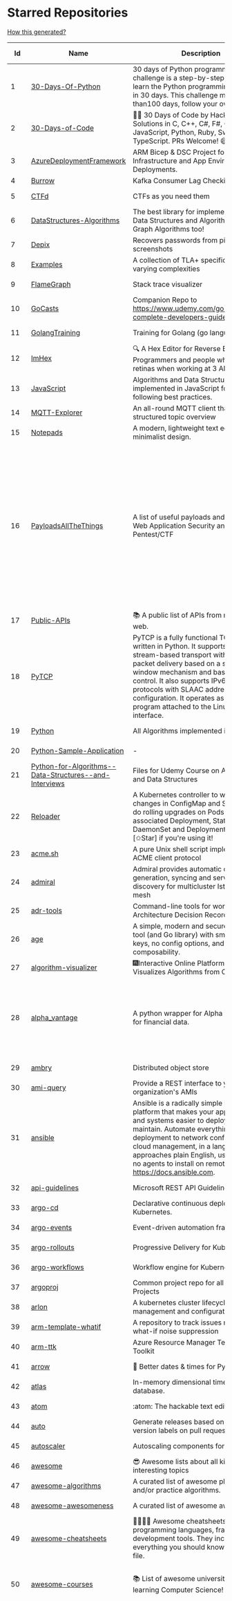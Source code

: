 # Starred Repositories  
[How this generated?](../master/USAGE.md)  
  
| Id 			| Name			| Description | Star Counts | Topics/Tags   | Last Updated 	|  
| ----------- | ----------- 	| ----------- | ----------- | ----------- 	| -----------   |  
|1|[30-Days-Of-Python](https://github.com/Asabeneh/30-Days-Of-Python.git)|30 days of Python programming challenge is a step-by-step guide to learn the Python programming language in 30 days. This challenge may take more than100 days, follow your own pace. |17109||11-12-2022|  
|2|[30-Days-of-Code](https://github.com/xeoneux/30-Days-of-Code.git)|👨‍💻 30 Days of Code by HackerRank Solutions in C, C++, C#, F#, Go, Java, JavaScript, Python, Ruby, Swift & TypeScript. PRs Welcome! 😄|794||17-8-2022|  
|3|[AzureDeploymentFramework](https://github.com/brwilkinson/AzureDeploymentFramework.git)|ARM Bicep & DSC Project for Azure Infrastructure and App Environment Deployments.|82||12-9-2022|  
|4|[Burrow](https://github.com/linkedin/Burrow.git)|Kafka Consumer Lag Checking|3379|||  
|5|[CTFd](https://github.com/CTFd/CTFd.git)|CTFs as you need them|4368||7-12-2022|  
|6|[DataStructures-Algorithms](https://github.com/rachitiitr/DataStructures-Algorithms.git)|The best library for implementation of all Data Structures and Algorithms - Trees + Graph Algorithms too!|2413||13-6-2021|  
|7|[Depix](https://github.com/beurtschipper/Depix.git)|Recovers passwords from pixelized screenshots|23010||16-6-2022|  
|8|[Examples](https://github.com/tlaplus/Examples.git)|A collection of TLA+ specifications of varying complexities|1000||8-12-2022|  
|9|[FlameGraph](https://github.com/brendangregg/FlameGraph.git)|Stack trace visualizer|13990||18-9-2022|  
|10|[GoCasts](https://github.com/StephenGrider/GoCasts.git)|Companion Repo to https://www.udemy.com/go-the-complete-developers-guide/|1841||25-8-2017|  
|11|[GolangTraining](https://github.com/GoesToEleven/GolangTraining.git)|Training for Golang (go language)|8643||4-12-2018|  
|12|[ImHex](https://github.com/WerWolv/ImHex.git)|🔍 A Hex Editor for Reverse Engineers, Programmers and people who value their retinas when working at 3 AM.|22801||5-12-2022|  
|13|[JavaScript](https://github.com/TheAlgorithms/JavaScript.git)|Algorithms and Data Structures implemented in JavaScript for beginners, following best practices.|23968||8-12-2022|  
|14|[MQTT-Explorer](https://github.com/thomasnordquist/MQTT-Explorer.git)|An all-round MQTT client that provides a structured topic overview|2073||27-2-2022|  
|15|[Notepads](https://github.com/0x7c13/Notepads.git)|A modern, lightweight text editor with a minimalist design.|6983||7-6-2022|  
|16|[PayloadsAllTheThings](https://github.com/swisskyrepo/PayloadsAllTheThings.git)|A list of useful payloads and bypass for Web Application Security and Pentest/CTF|43681|pentest, payload, bypass, web-application, hacking, vulnerability, bounty, methodology, privilege-escalation, penetration-testing, cheatsheet, security, enumeration, bugbounty, redteam, payloads, hacktoberfest|8-12-2022|  
|17|[Public-APIs](https://github.com/n0shake/Public-APIs.git)|📚 A public list of APIs from round the web.|19225|||  
|18|[PyTCP](https://github.com/ccie18643/PyTCP.git)|PyTCP is a fully functional TCP/IP stack written in Python. It supports TCP stream-based transport with reliable packet delivery based on a sliding window mechanism and basic congestion control. It also supports IPv6/ICMPv6 protocols with SLAAC address configuration. It operates as a user space program attached to the Linux TAP interface.|269||27-11-2022|  
|19|[Python](https://github.com/TheAlgorithms/Python.git)|All Algorithms implemented in Python|149843||12-12-2022|  
|20|[Python-Sample-Application](https://github.com/uber/Python-Sample-Application.git)|-|363||9-3-2015|  
|21|[Python-for-Algorithms--Data-Structures--and-Interviews](https://github.com/jmportilla/Python-for-Algorithms--Data-Structures--and-Interviews.git)|Files for Udemy Course on Algorithms and Data Structures|2214||1-7-2022|  
|22|[Reloader](https://github.com/stakater/Reloader.git)|A Kubernetes controller to watch changes in ConfigMap and Secrets and do rolling upgrades on Pods with their associated Deployment, StatefulSet, DaemonSet and DeploymentConfig – [✩Star] if you're using it!|4485||7-12-2022|  
|23|[acme.sh](https://github.com/acmesh-official/acme.sh.git)|A pure Unix shell script implementing ACME client protocol|29606||23-11-2022|  
|24|[admiral](https://github.com/istio-ecosystem/admiral.git)|Admiral provides automatic configuration generation, syncing and service discovery for multicluster Istio service mesh|494||12-12-2022|  
|25|[adr-tools](https://github.com/npryce/adr-tools.git)|Command-line tools for working with Architecture Decision Records|3656||30-3-2020|  
|26|[age](https://github.com/FiloSottile/age.git)|A simple, modern and secure encryption tool (and Go library) with small explicit keys, no config options, and UNIX-style composability.|12211||28-10-2022|  
|27|[algorithm-visualizer](https://github.com/algorithm-visualizer/algorithm-visualizer.git)|:fireworks:Interactive Online Platform that Visualizes Algorithms from Code|41783||13-4-2022|  
|28|[alpha_vantage](https://github.com/RomelTorres/alpha_vantage.git)|A python wrapper for Alpha Vantage API for financial data.|3788|alpha-vantage, pandas, financial-data, python, stock, alphavantage, json, finance, api-wrapper, cryptocurrency, bitcoin|14-6-2021|  
|29|[ambry](https://github.com/linkedin/ambry.git)|Distributed object store|1572||12-12-2022|  
|30|[ami-query](https://github.com/intuit/ami-query.git)|Provide a REST interface to your organization's AMIs|39||31-8-2020|  
|31|[ansible](https://github.com/ansible/ansible.git)|Ansible is a radically simple IT automation platform that makes your applications and systems easier to deploy and maintain. Automate everything from code deployment to network configuration to cloud management, in a language that approaches plain English, using SSH, with no agents to install on remote systems. https://docs.ansible.com.|55713||12-12-2022|  
|32|[api-guidelines](https://github.com/microsoft/api-guidelines.git)|Microsoft REST API Guidelines|20397||7-12-2022|  
|33|[argo-cd](https://github.com/argoproj/argo-cd.git)|Declarative continuous deployment for Kubernetes.|11501||13-12-2022|  
|34|[argo-events](https://github.com/argoproj/argo-events.git)|Event-driven automation framework|1768||12-12-2022|  
|35|[argo-rollouts](https://github.com/argoproj/argo-rollouts.git)|Progressive Delivery for Kubernetes|1836||12-12-2022|  
|36|[argo-workflows](https://github.com/argoproj/argo-workflows.git)|Workflow engine for Kubernetes|12211||12-12-2022|  
|37|[argoproj](https://github.com/argoproj/argoproj.git)|Common project repo for all Argo Projects|374||6-12-2022|  
|38|[arlon](https://github.com/arlonproj/arlon.git)|A kubernetes cluster lifecycle management and configuration tool|110||12-12-2022|  
|39|[arm-template-whatif](https://github.com/Azure/arm-template-whatif.git)|A repository to track issues related to what-if noise suppression|65||2-8-2022|  
|40|[arm-ttk](https://github.com/Azure/arm-ttk.git)|Azure Resource Manager Template Toolkit|355||5-12-2022|  
|41|[arrow](https://github.com/arrow-py/arrow.git)|🏹 Better dates & times for Python|8154||15-11-2022|  
|42|[atlas](https://github.com/Netflix/atlas.git)|In-memory dimensional time series database.|3173||9-12-2022|  
|43|[atom](https://github.com/atom/atom.git)|:atom: The hackable text editor|58787||22-11-2022|  
|44|[auto](https://github.com/intuit/auto.git)|Generate releases based on semantic version labels on pull requests.|1877|||  
|45|[autoscaler](https://github.com/kubernetes/autoscaler.git)|Autoscaling components for Kubernetes|6338||12-12-2022|  
|46|[awesome](https://github.com/sindresorhus/awesome.git)|😎 Awesome lists about all kinds of interesting topics|229658||7-12-2022|  
|47|[awesome-algorithms](https://github.com/tayllan/awesome-algorithms.git)|A curated list of awesome places to learn and/or practice algorithms.|12814||9-5-2022|  
|48|[awesome-awesomeness](https://github.com/bayandin/awesome-awesomeness.git)|A curated list of awesome awesomeness|29613||24-3-2022|  
|49|[awesome-cheatsheets](https://github.com/LeCoupa/awesome-cheatsheets.git)|👩‍💻👨‍💻 Awesome cheatsheets for popular programming languages, frameworks and development tools. They include everything you should know in one single file.|31618||28-8-2022|  
|50|[awesome-courses](https://github.com/prakhar1989/awesome-courses.git)|:books: List of awesome university courses for learning Computer Science!|44398|computer-science, courses, awesome-list, awesome|12-11-2022|  
|51|[awesome-docker](https://github.com/veggiemonk/awesome-docker.git)|:whale: A curated list of Docker resources and projects|23625|docker, awesome, awesome-list, container, tools, dockerfile, list, moby, docker-container, docker-image, docker-environment, docker-deployment, docker-swarm, docker-api, docker-monitoring, docker-machine, docker-security, docker-registry|10-12-2022|  
|52|[awesome-flask](https://github.com/humiaozuzu/awesome-flask.git)|A curated list of awesome Flask resources and plugins|11022||17-9-2019|  
|53|[awesome-gcp-certifications](https://github.com/sathishvj/awesome-gcp-certifications.git)|Google Cloud Platform Certification resources.|2997||3-12-2022|  
|54|[awesome-go](https://github.com/avelino/awesome-go.git)|A curated list of awesome Go frameworks, libraries and software|92728|golang, golang-library, go, awesome, awesome-list, hacktoberfest|3-12-2022|  
|55|[awesome-hyper](https://github.com/bnb/awesome-hyper.git)|🖥 Delightful Hyper plugins, themes, and resources|10135||13-7-2021|  
|56|[awesome-interview-questions](https://github.com/DopplerHQ/awesome-interview-questions.git)|:octocat: A curated awesome list of lists of interview questions. Feel free to contribute! :mortar_board: |51946|awesome-list, awesomeness, interview-questions, interviewing, interview-practice, ruby, javascript, awesome, list, python-interview-questions, rails-interview, javascript-interview-questions, angularjs-interview-questions, android-interview-questions|16-11-2021|  
|57|[awesome-kubernetes](https://github.com/ramitsurana/awesome-kubernetes.git)|A curated list for awesome kubernetes sources :ship::tada:|13298|kubernetes, minikube, meetup, resource, kubernetes-sources, google-cloud, kubernetes-cluster, deploy-kubernetes, aws, enterprise-kubernetes-products, monitoring-kubernetes, azure, schedule, google-kubernetes, docker, cloud-providers, books, machine-learning|27-11-2022|  
|58|[awesome-kubernetes](https://github.com/nubenetes/awesome-kubernetes.git)|A curated list of awesome references collected since 2018.|372||6-11-2022|  
|59|[awesome-macOS](https://github.com/iCHAIT/awesome-macOS.git)|  A curated list of awesome applications, softwares, tools and shiny things for macOS.|13689||12-12-2022|  
|60|[awesome-machine-learning](https://github.com/josephmisiti/awesome-machine-learning.git)|A curated list of awesome Machine Learning frameworks, libraries and software.|56960||6-12-2022|  
|61|[awesome-macos-command-line](https://github.com/herrbischoff/awesome-macos-command-line.git)|Use your macOS terminal shell to do awesome things.|26758||2-9-2021|  
|62|[awesome-microservices](https://github.com/mfornos/awesome-microservices.git)|A curated list of Microservice Architecture related principles and technologies.|11647||1-9-2022|  
|63|[awesome-pentest](https://github.com/enaqx/awesome-pentest.git)|A collection of awesome penetration testing resources, tools and other shiny things|17399||25-8-2022|  
|64|[awesome-python](https://github.com/vinta/awesome-python.git)|A curated list of awesome Python frameworks, libraries, software and resources|149570||4-12-2022|  
|65|[awesome-python-applications](https://github.com/mahmoud/awesome-python-applications.git)|💿 Free software that works great, and also happens to be open-source Python. |14118|||  
|66|[awesome-readme](https://github.com/matiassingers/awesome-readme.git)|A curated list of awesome READMEs|13459||26-10-2022|  
|67|[awesome-sanic](https://github.com/mekicha/awesome-sanic.git)|A curated list of awesome Sanic resources and extensions|616|||  
|68|[awesome-scalability](https://github.com/binhnguyennus/awesome-scalability.git)|The Patterns of Scalable, Reliable, and Performant Large-Scale Systems|42338|system-design, backend, scalability, interview, architecture, devops, design-patterns, interview-questions, awesome-list, big-data, awesome, resources, lists, web-development, programming, system, interview-practice, computer-science, distributed-systems, machine-learning|4-12-2022|  
|69|[awesome-selfhosted](https://github.com/awesome-selfhosted/awesome-selfhosted.git)|A list of Free Software network services and web applications which can be hosted on your own servers|111510||13-12-2022|  
|70|[awesome-shell](https://github.com/alebcay/awesome-shell.git)|A curated list of awesome command-line frameworks, toolkits, guides and gizmos. Inspired by awesome-php.|25778||27-4-2022|  
|71|[awesome-vscode](https://github.com/viatsko/awesome-vscode.git)|🎨 A curated list of delightful VS Code packages and resources.|21559||15-11-2022|  
|72|[awless](https://github.com/wallix/awless.git)|A Mighty CLI for AWS|4886||10-12-2018|  
|73|[aws-cdk](https://github.com/aws/aws-cdk.git)|The AWS Cloud Development Kit is a framework for defining cloud infrastructure in code|9606||12-12-2022|  
|74|[aws-cli](https://github.com/aws/aws-cli.git)|Universal Command Line Interface for Amazon Web Services|13216||12-12-2022|  
|75|[aws-cloudformation-user-guide](https://github.com/awsdocs/aws-cloudformation-user-guide.git)|The open source version of the AWS CloudFormation User Guide|686||12-9-2022|  
|76|[aws-eks-best-practices](https://github.com/aws/aws-eks-best-practices.git)|A best practices guide for day 2 operations, including operational excellence, security, reliability, performance efficiency, and cost optimization.|1209||9-12-2022|  
|77|[aws-eks-kubernetes-masterclass](https://github.com/stacksimplify/aws-eks-kubernetes-masterclass.git)|AWS EKS Kubernetes - Masterclass   DevOps, Microservices|672||3-3-2022|  
|78|[azure-cli](https://github.com/Azure/azure-cli.git)|Azure Command-Line Interface|3341|||  
|79|[azure-docs-bicep-samples](https://github.com/Azure/azure-docs-bicep-samples.git)|-|39||1-11-2022|  
|80|[azure-functions-host](https://github.com/Azure/azure-functions-host.git)|The host/runtime that powers Azure Functions|1781||12-12-2022|  
|81|[azure-powershell](https://github.com/Azure/azure-powershell.git)|Microsoft Azure PowerShell|3391||13-12-2022|  
|82|[azure-sdk-for-python](https://github.com/Azure/azure-sdk-for-python.git)|This repository is for active development of the Azure SDK for Python. For consumers of the SDK we recommend visiting our public developer docs at https://docs.microsoft.com/python/azure/ or our versioned developer docs at https://azure.github.io/azure-sdk-for-python. |3345||13-12-2022|  
|83|[azure4everyone-samples](https://github.com/MarczakIO/azure4everyone-samples.git)|-|202||12-2-2022|  
|84|[backstage](https://github.com/backstage/backstage.git)|Backstage is an open platform for building developer portals|19630||12-12-2022|  
|85|[badges](https://github.com/Naereen/badges.git)|:pencil: Markdown code for lots of small badges :ribbon: :pushpin: (shields.io, forthebadge.com etc) :sunglasses:. Contributions are welcome! Please add yours!|3661||29-10-2022|  
|86|[behave](https://github.com/behave/behave.git)|BDD, Python style.|2735||10-12-2022|  
|87|[benten](https://github.com/intuit/benten.git)|Chatbot Development Framework (with Slack integration for Jira and Jenkins)|131||31-3-2021|  
|88|[bhai-lang](https://github.com/DulLabs/bhai-lang.git)|A toy programming language written in Typescript|3571|||  
|89|[bicep](https://github.com/Azure/bicep.git)|Bicep is a declarative language for describing and deploying Azure resources|2631||12-12-2022|  
|90|[bitcoin](https://github.com/bitcoin/bitcoin.git)|Bitcoin Core integration/staging tree|67364||12-12-2022|  
|91|[black](https://github.com/psf/black.git)|The uncompromising Python code formatter|30427||13-12-2022|  
|92|[blackfriday](https://github.com/russross/blackfriday.git)|Blackfriday: a markdown processor for Go|5057||27-10-2020|  
|93|[blockly](https://github.com/google/blockly.git)|The web-based visual programming editor.|10839||12-12-2022|  
|94|[boulder](https://github.com/letsencrypt/boulder.git)|An ACME-based certificate authority, written in Go. |4496|boulder, go, acme, certificate-authority, tls, lets-encrypt, ca, pki, rfc8555|12-12-2022|  
|95|[boundary](https://github.com/hashicorp/boundary.git)|Boundary enables identity-based access management for dynamic infrastructure. |3484||12-12-2022|  
|96|[brackets](https://github.com/adobe/brackets.git)|An open source code editor for the web, written in JavaScript, HTML and CSS.|33506||18-3-2021|  
|97|[brooklin](https://github.com/linkedin/brooklin.git)|An extensible distributed system for reliable nearline data streaming at scale|804||8-12-2022|  
|98|[build-your-own-x](https://github.com/codecrafters-io/build-your-own-x.git)|Master programming by recreating your favorite technologies from scratch.|178355||8-12-2022|  
|99|[caddy](https://github.com/caddyserver/caddy.git)|Fast and extensible multi-platform HTTP/1-2-3 web server with automatic HTTPS|44803|go, web-server, caddyfile, http, http-server, reverse-proxy, https, tls, automatic-https, privacy, security, acme, caddy, golang, http3, hacktoberfest|12-12-2022|  
|100|[cdk8s](https://github.com/cdk8s-team/cdk8s.git)|Define Kubernetes native apps and abstractions using object-oriented programming|3348||13-12-2022|  
|101|[cdnjs](https://github.com/cdnjs/cdnjs.git)|🤖 CDN assets - The #1 free and open source CDN built to make life easier for developers.|9720||13-12-2022|  
|102|[cello](https://github.com/cello-proj/cello.git)|Run infrastructure as code (IaC) software tools including CDK, Terraform and Cloud Formation via GitOps.|250||21-11-2022|  
|103|[cert-manager](https://github.com/cert-manager/cert-manager.git)|Automatically provision and manage TLS certificates in Kubernetes|9722|kubernetes, letsencrypt, tls, certificate, crd, hacktoberfest|12-12-2022|  
|104|[cfssl](https://github.com/cloudflare/cfssl.git)|CFSSL: Cloudflare's PKI and TLS toolkit|7460||8-12-2022|  
|105|[chalice](https://github.com/aws/chalice.git)|Python Serverless Microframework for AWS|9344||1-9-2022|  
|106|[chaos-mesh](https://github.com/chaos-mesh/chaos-mesh.git)|A Chaos Engineering Platform for Kubernetes.|5383|||  
|107|[chaosmonkey](https://github.com/Netflix/chaosmonkey.git)|Chaos Monkey is a resiliency tool that helps applications tolerate random instance failures.|13007||30-10-2020|  
|108|[chartmuseum](https://github.com/helm/chartmuseum.git)|Host your own Helm Chart Repository|3046||12-12-2022|  
|109|[charts](https://github.com/helm/charts.git)|⚠️(OBSOLETE) Curated applications for Kubernetes|15465|||  
|110|[cheat.sh](https://github.com/chubin/cheat.sh.git)|the only cheat sheet you need|33976||18-4-2022|  
|111|[checkov](https://github.com/bridgecrewio/checkov.git)|Prevent cloud misconfigurations and find vulnerabilities during build-time in infrastructure as code, container images and open source packages with Checkov by Bridgecrew.|4993||12-12-2022|  
|112|[cilium](https://github.com/cilium/cilium.git)|eBPF-based Networking, Security, and Observability|13744||13-12-2022|  
|113|[clair](https://github.com/quay/clair.git)|Vulnerability Static Analysis for Containers|9212|containers, static-analysis, go, kubernetes, docker, oci, oci-image, vulnerabilities, clair|9-12-2022|  
|114|[cli](https://github.com/cli/cli.git)|GitHub’s official command line tool|30682||12-12-2022|  
|115|[cli](https://github.com/snyk/cli.git)|Snyk CLI scans and monitors your projects for security vulnerabilities.|4244||8-12-2022|  
|116|[cli-spinners](https://github.com/sindresorhus/cli-spinners.git)|Spinners for use in the terminal|2078||24-7-2022|  
|117|[click](https://github.com/pallets/click.git)|Python composable command line interface toolkit|13265||1-11-2022|  
|118|[cloud-custodian](https://github.com/cloud-custodian/cloud-custodian.git)|Rules engine for cloud security, cost optimization, and governance, DSL in yaml for policies to query, filter, and take actions on resources|4564||10-12-2022|  
|119|[cobra](https://github.com/spf13/cobra.git)|A Commander for modern Go CLI interactions|29913||9-12-2022|  
|120|[codebytere.github.io](https://github.com/codebytere/codebytere.github.io.git)|personal website|467||15-9-2022|  
|121|[coding-interview-university](https://github.com/jwasham/coding-interview-university.git)|A complete computer science study plan to become a software engineer.|240841||2-12-2022|  
|122|[compose](https://github.com/docker/compose.git)|Define and run multi-container applications with Docker|27998||12-12-2022|  
|123|[computer-science](https://github.com/ossu/computer-science.git)|:mortar_board: Path to a free self-taught education in Computer Science!|129249||13-12-2022|  
|124|[consul](https://github.com/hashicorp/consul.git)|Consul is a distributed, highly available, and data center aware solution to connect and configure applications across dynamic, distributed infrastructure.|25769||12-12-2022|  
|125|[core](https://github.com/home-assistant/core.git)|:house_with_garden: Open source home automation that puts local control and privacy first.|56620|python, home-automation, iot, internet-of-things, mqtt, raspberry-pi, asyncio, hacktoberfest|13-12-2022|  
|126|[coredns](https://github.com/coredns/coredns.git)|CoreDNS is a DNS server that chains plugins|10052||7-12-2022|  
|127|[coreutils](https://github.com/uutils/coreutils.git)|Cross-platform Rust rewrite of the GNU coreutils|12892||12-12-2022|  
|128|[crouton](https://github.com/dnschneid/crouton.git)|Chromium OS Universal Chroot Environment|8238||27-11-2022|  
|129|[cruise-control](https://github.com/linkedin/cruise-control.git)|Cruise-control is the first of its kind to fully automate the dynamic workload rebalance and self-healing of a Kafka cluster. It provides great value to Kafka users by simplifying the operation of Kafka clusters.|2325||7-12-2022|  
|130|[curl](https://github.com/curl/curl.git)|A command line tool and library for transferring data with URL syntax, supporting DICT, FILE, FTP, FTPS, GOPHER, GOPHERS, HTTP, HTTPS, IMAP, IMAPS, LDAP, LDAPS, MQTT, POP3, POP3S, RTMP, RTMPS, RTSP, SCP, SFTP, SMB, SMBS, SMTP, SMTPS, TELNET and TFTP. libcurl offers a myriad of powerful features|27716||12-12-2022|  
|131|[dailybot](https://github.com/sapumar/dailybot.git)|Simple telegram bot to remind about the daily stand up|8|||  
|132|[dapr](https://github.com/dapr/dapr.git)|Dapr is a portable, event-driven, runtime for building distributed applications across cloud and edge.|20016||12-12-2022|  
|133|[datamodel-code-generator](https://github.com/koxudaxi/datamodel-code-generator.git)|Pydantic model generator for easy conversion of JSON, OpenAPI, JSON Schema, and YAML data sources.|1303||23-11-2022|  
|134|[deepdiff](https://github.com/seperman/deepdiff.git)|DeepDiff: Deep Difference and search of any Python object/data. DeepHash: Hash of any object based on its contents. Delta: Use deltas to reconstruct objects by adding deltas together.|1535||11-12-2022|  
|135|[design-patterns-for-humans](https://github.com/kamranahmedse/design-patterns-for-humans.git)|An ultra-simplified explanation to design patterns|35580|design-patterns, architecture, software-engineering, engineering, principles, computer-science|27-8-2022|  
|136|[developer-roadmap](https://github.com/kamranahmedse/developer-roadmap.git)|Interactive roadmaps, guides and other educational content to help developers grow in their careers.|221061||12-12-2022|  
|137|[devops-exercises](https://github.com/bregman-arie/devops-exercises.git)|Linux, Jenkins, AWS, SRE, Prometheus, Docker, Python, Ansible, Git, Kubernetes, Terraform, OpenStack, SQL, NoSQL, Azure, GCP, DNS, Elastic, Network, Virtualization. DevOps Interview Questions|34326|||  
|138|[diagrams](https://github.com/mingrammer/diagrams.git)|:art: Diagram as Code for prototyping cloud system architectures|27414||27-11-2022|  
|139|[discourse](https://github.com/discourse/discourse.git)|A platform for community discussion. Free, open, simple.|36979|discourse, javascript, rails, ruby, ember, forum, postgresql|13-12-2022|  
|140|[dive](https://github.com/wagoodman/dive.git)|A tool for exploring each layer in a docker image|34842|docker, docker-image, inspector, explorer, cli, tui|2-7-2021|  
|141|[django](https://github.com/django/django.git)|The Web framework for perfectionists with deadlines.|67687|||  
|142|[django-health-check](https://github.com/revsys/django-health-check.git)|a pluggable app that runs a full check on the deployment, using a number of plugins to check e.g. database, queue server, celery processes, etc.|924||8-11-2022|  
|143|[dnscontrol](https://github.com/StackExchange/dnscontrol.git)|Synchronize your DNS to multiple providers from a simple DSL|2446||12-12-2022|  
|144|[dnslib](https://github.com/paulc/dnslib.git)|A Python library to encode/decode DNS wire-format packets |236||28-10-2022|  
|145|[dnsperf](https://github.com/cobblau/dnsperf.git)|A DNS performance tool.|205||14-10-2017|  
|146|[docker-cheat-sheet](https://github.com/wsargent/docker-cheat-sheet.git)|Docker Cheat Sheet|21255|docker, cheet-sheet|23-6-2022|  
|147|[docker_practice](https://github.com/yeasy/docker_practice.git)|Learn and understand Docker&Container technologies, with real DevOps practice!|21555|docker, book, cloud-computing, container, kubernetes, swarm, mesos, spark, devops, linux||  
|148|[doitlive](https://github.com/sloria/doitlive.git)|Because sometimes you need to do it live|3220|||  
|149|[dokku](https://github.com/dokku/dokku.git)|A docker-powered PaaS that helps you build and manage the lifecycle of applications|23992||8-12-2022|  
|150|[dotfiles](https://github.com/bbkane/dotfiles.git)|Configs for apps I care about|26||10-12-2022|  
|151|[draft-classic](https://github.com/Azure/draft-classic.git)|A tool for developers to create cloud-native applications on Kubernetes.|3944||26-2-2020|  
|152|[drawio](https://github.com/jgraph/drawio.git)|draw.io is a JavaScript, client-side editor for general diagramming and whiteboarding|32381||8-12-2022|  
|153|[driftctl](https://github.com/snyk/driftctl.git)|Detect, track and alert on infrastructure drift|2049||18-11-2022|  
|154|[echarts](https://github.com/apache/echarts.git)|Apache ECharts is a powerful, interactive charting and data visualization library for browser|53627||12-12-2022|  
|155|[echo](https://github.com/labstack/echo.git)|High performance, minimalist Go web framework|24434||8-12-2022|  
|156|[ecs-refarch-service-discovery](https://github.com/awslabs/ecs-refarch-service-discovery.git)|An EC2 Container Service Reference Architecture for providing Service Discovery to containers using CloudWatch Events, Lambda and Route 53 private hosted zones. |441||25-7-2016|  
|157|[eks-node-viewer](https://github.com/awslabs/eks-node-viewer.git)|EKS Node Viewer|263||13-12-2022|  
|158|[elasticsearch](https://github.com/elastic/elasticsearch.git)|Free and Open, Distributed, RESTful Search Engine|62149||12-12-2022|  
|159|[emissary](https://github.com/emissary-ingress/emissary.git)|open source Kubernetes-native API gateway for microservices built on the Envoy Proxy|3953|||  
|160|[engineering-blogs](https://github.com/kilimchoi/engineering-blogs.git)|A curated list of engineering blogs|22516|||  
|161|[envoy](https://github.com/envoyproxy/envoy.git)|Cloud-native high-performance edge/middle/service proxy|21049||12-12-2022|  
|162|[etcd](https://github.com/etcd-io/etcd.git)|Distributed reliable key-value store for the most critical data of a distributed system|42095||13-12-2022|  
|163|[every-programmer-should-know](https://github.com/mtdvio/every-programmer-should-know.git)|A collection of (mostly) technical things every software developer should know about|65481|cc-by, computer-science, educational, novice, collection|23-11-2022|  
|164|[examples](https://github.com/kubernetes/examples.git)|Kubernetes application example tutorials|5310||21-7-2022|  
|165|[excalidraw](https://github.com/excalidraw/excalidraw.git)|Virtual whiteboard for sketching hand-drawn like diagrams|36929||11-12-2022|  
|166|[external-dns](https://github.com/kubernetes-sigs/external-dns.git)|Configure external DNS servers (AWS Route53, Google CloudDNS and others) for Kubernetes Ingresses and Services|5870|dns, kubernetes, route53, aws, clouddns, gcp, ingress, k8s-sig-network, dns-record, dns-providers, external-dns, dns-controller, dns-servers|12-12-2022|  
|167|[faas](https://github.com/openfaas/faas.git)|OpenFaaS - Serverless Functions Made Simple|22450||6-12-2022|  
|168|[face_recognition](https://github.com/ageitgey/face_recognition.git)|The world's simplest facial recognition api for Python and the command line|46744|machine-learning, face-detection, face-recognition, python|10-6-2022|  
|169|[faker](https://github.com/joke2k/faker.git)|Faker is a Python package that generates fake data for you.|15150||30-11-2022|  
|170|[falcon](https://github.com/falconry/falcon.git)|The no-magic web data plane API and microservices framework for Python developers, with a focus on reliability, correctness, and performance at scale.|8968||2-12-2022|  
|171|[fastapi](https://github.com/tiangolo/fastapi.git)|FastAPI framework, high performance, easy to learn, fast to code, ready for production|52391||3-12-2022|  
|172|[fastapi-utils](https://github.com/dmontagu/fastapi-utils.git)|Reusable utilities for FastAPI|1236||7-3-2020|  
|173|[fasthttp](https://github.com/valyala/fasthttp.git)|Fast HTTP package for Go. Tuned for high performance. Zero memory allocations in hot paths. Up to 10x faster than net/http|18811||8-12-2022|  
|174|[fd](https://github.com/sharkdp/fd.git)|A simple, fast and user-friendly alternative to 'find'|25599||9-12-2022|  
|175|[flamethrower](https://github.com/DNS-OARC/flamethrower.git)|a DNS performance and functional testing utility supporting UDP, TCP, DoT and DoH (by @ns1labs)|263||7-12-2022|  
|176|[flask](https://github.com/pallets/flask.git)|The Python micro framework for building web applications.|61304||25-11-2022|  
|177|[flask-app-on-azure-functions](https://github.com/Azure-Samples/flask-app-on-azure-functions.git)|A sample to run a Flask app on Azure Functions|8||18-2-2022|  
|178|[flask-celery-example](https://github.com/miguelgrinberg/flask-celery-example.git)|This repository contains the example code for my blog article Using Celery with Flask.|1114||12-9-2021|  
|179|[flower](https://github.com/mher/flower.git)|Real-time monitor and web admin for Celery distributed task queue|5478||14-11-2022|  
|180|[forcediphttpsadapter](https://github.com/Roadmaster/forcediphttpsadapter.git)|A requests TransportAdapter allowing to force a specific IP for HTTPS connections.|43|||  
|181|[fortio-operator](https://github.com/verfio/fortio-operator.git)|Load Testing Operator within the Kubernetes cluster and outside of it.|37||18-3-2019|  
|182|[free-for-dev](https://github.com/ripienaar/free-for-dev.git)|A list of SaaS, PaaS and IaaS offerings that have free tiers of interest to devops and infradev|63349|free-for-developers, awesome-list|11-12-2022|  
|183|[free-programming-books](https://github.com/EbookFoundation/free-programming-books.git)|:books: Freely available programming books|258277||5-12-2022|  
|184|[frp](https://github.com/fatedier/frp.git)|A fast reverse proxy to help you expose a local server behind a NAT or firewall to the internet.|62693||12-12-2022|  
|185|[game_control](https://github.com/ChoudharyChanchal/game_control.git)|-|744||19-7-2020|  
|186|[gcsfuse](https://github.com/GoogleCloudPlatform/gcsfuse.git)|A user-space file system for interacting with Google Cloud Storage|1577||12-12-2022|  
|187|[gin](https://github.com/gin-gonic/gin.git)|Gin is a HTTP web framework written in Go (Golang). It features a Martini-like API with much better performance -- up to 40 times faster. If you need smashing performance, get yourself some Gin.|65016||1-12-2022|  
|188|[git-standup](https://github.com/kamranahmedse/git-standup.git)|Recall what you did on the last working day. Psst! or be nosy and find what someone else in your team did ;-)|7272||30-9-2021|  
|189|[gitbook](https://github.com/GitbookIO/gitbook.git)|📝 Modern documentation format and toolchain using Git and Markdown|25236||27-12-2018|  
|190|[github-cheat-sheet](https://github.com/tiimgreen/github-cheat-sheet.git)|A list of cool features of Git and GitHub.|38493|awesome, awesome-list, list, github, git|28-5-2022|  
|191|[github-readme-stats](https://github.com/anuraghazra/github-readme-stats.git)|:zap: Dynamically generated stats for your github readmes|48818||22-11-2022|  
|192|[github1s](https://github.com/conwnet/github1s.git)|One second to read GitHub code with VS Code.|21485||7-12-2022|  
|193|[gitignore](https://github.com/github/gitignore.git)|A collection of useful .gitignore templates|141712||10-5-2022|  
|194|[gitui](https://github.com/extrawurst/gitui.git)|Blazing 💥 fast terminal-ui for git written in rust 🦀|11617||12-12-2022|  
|195|[glb-director](https://github.com/github/glb-director.git)|GitHub Load Balancer Director and supporting tooling.|2224||22-11-2022|  
|196|[gloo](https://github.com/solo-io/gloo.git)|The Feature-rich, Kubernetes-native, Next-Generation API Gateway Built on Envoy|3631||12-12-2022|  
|197|[go-fuzz](https://github.com/dvyukov/go-fuzz.git)|Randomized testing for Go|4525||26-7-2022|  
|198|[go-github](https://github.com/google/go-github.git)|Go library for accessing the GitHub v3 API|8995||9-12-2022|  
|199|[go-leetcode](https://github.com/austingebauer/go-leetcode.git)|A collection of 100+ popular LeetCode problems solved in Go.|1740||10-3-2021|  
|200|[go-restful](https://github.com/emicklei/go-restful.git)|package for building REST-style Web Services using Go|4671|rest, go, customizable, routing, openapi|19-11-2022|  
|201|[gobgp](https://github.com/osrg/gobgp.git)|BGP implemented in the Go Programming Language|3078||11-12-2022|  
|202|[gods](https://github.com/emirpasic/gods.git)|GoDS (Go Data Structures) - Sets, Lists, Stacks, Maps, Trees, Queues, and much more|12955||17-10-2022|  
|203|[goldmark](https://github.com/yuin/goldmark.git)|:trophy: A markdown parser written in Go. Easy to extend, standard(CommonMark) compliant, well structured.|2454|||  
|204|[google-api-python-client](https://github.com/googleapis/google-api-python-client.git)|🐍 The official Python client library for Google's discovery based APIs.|6147||8-12-2022|  
|205|[google-cloud-python](https://github.com/googleapis/google-cloud-python.git)|Google Cloud Client Library for Python|4054|||  
|206|[google-maps-services-python](https://github.com/googlemaps/google-maps-services-python.git)|Python client library for Google Maps API Web Services|3754||22-11-2022|  
|207|[goreleaser](https://github.com/goreleaser/goreleaser.git)|Deliver Go binaries as fast and easily as possible|11002|homebrew, golang, travis, release-automation, docker, snapcraft, package, deb, rpm, go, apk, hacktoberfest, github-actions|12-12-2022|  
|208|[gotty](https://github.com/yudai/gotty.git)|Share your terminal as a web application|17340||13-12-2017|  
|209|[gotty](https://github.com/sorenisanerd/gotty.git)|Share your terminal as a web application|1667||28-11-2022|  
|210|[gping](https://github.com/orf/gping.git)|Ping, but with a graph|6947||11-12-2022|  
|211|[grafana](https://github.com/grafana/grafana.git)|The open and composable observability and data visualization platform. Visualize metrics, logs, and traces from multiple sources like Prometheus, Loki, Elasticsearch, InfluxDB, Postgres and many more. |52999||12-12-2022|  
|212|[graphene-django](https://github.com/graphql-python/graphene-django.git)|Integrate GraphQL into your Django project.|3980||22-11-2022|  
|213|[grequests](https://github.com/spyoungtech/grequests.git)|Requests + Gevent = <3|4158||26-1-2022|  
|214|[guacamole-server](https://github.com/apache/guacamole-server.git)|Mirror of Apache Guacamole Server|2293||29-11-2022|  
|215|[halo](https://github.com/manrajgrover/halo.git)|💫 Beautiful spinners for terminal, IPython and Jupyter|2679|||  
|216|[haproxy](https://github.com/haproxy/haproxy.git)|HAProxy Load Balancer's development branch (mirror of git.haproxy.org)|3330||12-12-2022|  
|217|[helm](https://github.com/helm/helm.git)|The Kubernetes Package Manager|23302||9-12-2022|  
|218|[helmfile](https://github.com/roboll/helmfile.git)|Deploy Kubernetes Helm Charts|3950||5-6-2022|  
|219|[hey](https://github.com/rakyll/hey.git)|HTTP load generator, ApacheBench (ab) replacement|14689||23-3-2021|  
|220|[homebrew-cask](https://github.com/Homebrew/homebrew-cask.git)|🍻 A CLI workflow for the administration of macOS applications distributed as binaries|19623||13-12-2022|  
|221|[how-web-works](https://github.com/vasanthk/how-web-works.git)|What happens behind the scenes when we type www.google.com in a browser?|12046||19-7-2022|  
|222|[howdoi](https://github.com/gleitz/howdoi.git)|instant coding answers via the command line|9800||5-12-2022|  
|223|[htmlq](https://github.com/mgdm/htmlq.git)|Like jq, but for HTML.|6261|||  
|224|[htop](https://github.com/htop-dev/htop.git)|htop - an interactive process viewer|4344||6-12-2022|  
|225|[http-api-design](https://github.com/interagent/http-api-design.git)|HTTP API design guide extracted from work on the Heroku Platform API|13637||18-11-2021|  
|226|[http2smugl](https://github.com/neex/http2smugl.git)|-|467|||  
|227|[httpstat](https://github.com/davecheney/httpstat.git)|It's like curl -v, with colours. |6203||10-10-2021|  
|228|[httpstat](https://github.com/reorx/httpstat.git)|curl statistics made simple|5276|curl, cli, python, http, visualization|11-10-2022|  
|229|[hub](https://github.com/github/hub.git)|A command-line tool that makes git easier to use with GitHub.|22196||1-12-2022|  
|230|[hubot-slack](https://github.com/slackapi/hubot-slack.git)|Slack Developer Kit for Hubot|2282|||  
|231|[hugo](https://github.com/gohugoio/hugo.git)|The world’s fastest framework for building websites.|64178||11-12-2022|  
|232|[hugo-PaperMod](https://github.com/adityatelange/hugo-PaperMod.git)| A fast, clean, responsive Hugo theme.|5029||12-11-2022|  
|233|[hygieia](https://github.com/hygieia/hygieia.git)|CapitalOne  DevOps Dashboard|3731||13-10-2022|  
|234|[influxdb](https://github.com/influxdata/influxdb.git)|Scalable datastore for metrics, events, and real-time analytics|24595|||  
|235|[interactive-coding-challenges](https://github.com/donnemartin/interactive-coding-challenges.git)|120+ interactive Python coding interview challenges (algorithms and data structures).  Includes Anki flashcards.|26620||5-8-2020|  
|236|[interview](https://github.com/Olshansk/interview.git)|Everything you need to prepare for your technical interview|15920||14-9-2022|  
|237|[interview](https://github.com/mission-peace/interview.git)|Interview questions|10600||30-7-2018|  
|238|[interviews](https://github.com/kdn251/interviews.git)|Everything you need to know to get the job.|58775||6-6-2020|  
|239|[ipython](https://github.com/ipython/ipython.git)|Official repository for IPython itself. Other repos in the IPython organization contain things like the website, documentation builds, etc.|15609|ipython, jupyter, data-science, notebook, python, repl, closember, hacktoberfest|12-12-2022|  
|240|[iris](https://github.com/kataras/iris.git)|The fastest HTTP/2 Go Web Framework. New, modern, easy to learn. Fast development with Code you control. Unbeatable cost-performance ratio :leaves: :rocket:   谢谢   #golang|23319|||  
|241|[iris](https://github.com/linkedin/iris.git)|Iris is a highly configurable and flexible service for paging and messaging.|707|||  
|242|[jaeger](https://github.com/jaegertracing/jaeger.git)|CNCF Jaeger, a Distributed Tracing Platform|16829||13-12-2022|  
|243|[javascript-algorithms](https://github.com/trekhleb/javascript-algorithms.git)|📝 Algorithms and data structures implemented in JavaScript with explanations and links to further readings|156608||5-12-2022|  
|244|[jellyfin](https://github.com/jellyfin/jellyfin.git)|The Free Software Media System|18804||12-12-2022|  
|245|[jira](https://github.com/go-jira/jira.git)|simple jira command line client in Go|2574||27-10-2022|  
|246|[jq](https://github.com/stedolan/jq.git)|Command-line JSON processor|23783||26-5-2022|  
|247|[jsii](https://github.com/aws/jsii.git)|jsii allows code in any language to naturally interact with JavaScript classes. It is the technology that enables the AWS Cloud Development Kit to deliver polyglot libraries from a single codebase!|2154||7-12-2022|  
|248|[jsonnet](https://github.com/google/jsonnet.git)|Jsonnet - The data templating language|5933||28-11-2022|  
|249|[jsonschema](https://github.com/python-jsonschema/jsonschema.git)|An implementation of the JSON Schema specification for Python|3941||11-12-2022|  
|250|[k2tf](https://github.com/sl1pm4t/k2tf.git)|Kubernetes YAML to Terraform HCL converter|971||29-5-2022|  
|251|[k3s](https://github.com/k3s-io/k3s.git)|Lightweight Kubernetes|21718|||  
|252|[k6](https://github.com/grafana/k6.git)|A modern load testing tool, using Go and JavaScript - https://k6.io|18861||6-12-2022|  
|253|[kafka-monitor](https://github.com/linkedin/kafka-monitor.git)|Xinfra Monitor monitors the availability of Kafka clusters by producing synthetic workloads using end-to-end pipelines to obtain derived vital statistics - E2E latency, service produce/consume availability, offsets commit availability & latency, message loss rate and more.|1927||7-11-2022|  
|254|[kaniko](https://github.com/GoogleContainerTools/kaniko.git)|Build Container Images In Kubernetes|11484|containers, docker, developer-tools, kubernetes|10-11-2022|  
|255|[katib](https://github.com/kubeflow/katib.git)|Repository for hyperparameter tuning|1263||10-12-2022|  
|256|[katran](https://github.com/facebookincubator/katran.git)|A high performance layer 4 load balancer|3931||13-12-2022|  
|257|[kind](https://github.com/kubernetes-sigs/kind.git)|Kubernetes IN Docker - local clusters for testing Kubernetes|10872||18-11-2022|  
|258|[kong](https://github.com/Kong/kong.git)|🦍 The Cloud-Native API Gateway |33576|api-gateway, nginx, luajit, microservices, api-management, serverless, apis, iot, consul, docker, reverse-proxy, cloud-native, microservice, kong, devops, servicecontrol, kubernetes, kubernetes-ingress-controller, kubernetes-ingress|13-12-2022|  
|259|[kops](https://github.com/kubernetes/kops.git)|Kubernetes Operations (kOps) - Production Grade k8s Installation, Upgrades and Management|14558||13-12-2022|  
|260|[kraken](https://github.com/uber/kraken.git)|P2P Docker registry capable of distributing TBs of data in seconds|5255|docker, docker-registry, container, docker-image, p2p, bittorrent|29-11-2022|  
|261|[ksonnet](https://github.com/ksonnet/ksonnet.git)|A CLI-supported framework that streamlines writing and deployment of Kubernetes configurations to multiple clusters.|1158||5-2-2019|  
|262|[kube2iam](https://github.com/jtblin/kube2iam.git)|kube2iam  provides different AWS IAM roles for pods running on Kubernetes|1876||1-12-2022|  
|263|[kubectl-aliases](https://github.com/ahmetb/kubectl-aliases.git)|Programmatically generated handy kubectl aliases.|2749||5-4-2022|  
|264|[kubectx](https://github.com/ahmetb/kubectx.git)|Faster way to switch between clusters and namespaces in kubectl|14315||24-10-2022|  
|265|[kubeflow](https://github.com/kubeflow/kubeflow.git)|Machine Learning Toolkit for Kubernetes|12105||12-12-2022|  
|266|[kubernetes](https://github.com/kubernetes/kubernetes.git)|Production-Grade Container Scheduling and Management|94405||13-12-2022|  
|267|[kubernetes-external-secrets](https://github.com/external-secrets/kubernetes-external-secrets.git)|Integrate external secret management systems with Kubernetes|2586||28-5-2022|  
|268|[kubernetes-handbook](https://github.com/rootsongjc/kubernetes-handbook.git)|Kubernetes中文指南/云原生应用架构实战手册 -  https://jimmysong.io/kubernetes-handbook|10405||16-9-2022|  
|269|[kubernetes-network-policy-recipes](https://github.com/ahmetb/kubernetes-network-policy-recipes.git)|Example recipes for Kubernetes Network Policies that you can just copy paste|4522||1-12-2022|  
|270|[kubescape](https://github.com/kubescape/kubescape.git)|Kubescape is a K8s open-source tool providing a multi-cloud K8s single pane of glass, including risk analysis, security compliance, RBAC visualizer and image vulnerabilities scanning. |7391||11-12-2022|  
|271|[kubeshark](https://github.com/kubeshark/kubeshark.git)|The API traffic viewer for Kubernetes providing deep visibility into all API traffic and payloads going in, out and across containers and pods inside a Kubernetes cluster. Think TCPDump and Wireshark re-invented for Kubernetes|7032||11-12-2022|  
|272|[kubetools](https://github.com/collabnix/kubetools.git)|Kubetools - Curated List of Kubernetes Tools|724||31-10-2022|  
|273|[kubewatch](https://github.com/vmware-archive/kubewatch.git)|Watch k8s events and trigger Handlers|2418|||  
|274|[kudu](https://github.com/projectkudu/kudu.git)|Kudu is the engine behind git/hg deployments, WebJobs, and various other features in Azure Web Sites. It can also run outside of Azure.|2991||10-12-2022|  
|275|[kustomize](https://github.com/kubernetes-sigs/kustomize.git)|Customization of kubernetes YAML configurations|9100||12-12-2022|  
|276|[labs](https://github.com/docker/labs.git)|This is a collection of tutorials for learning how to use Docker with various tools. Contributions welcome.|11038|docker-tutorial, lab, swarm, docker, docker-compose, swarm-mode, orchestration, windows, dotnet, java, security, containers|18-4-2022|  
|277|[landscape](https://github.com/cncf/landscape.git)|🌄The Cloud Native Interactive Landscape filters and sorts hundreds of projects and products, and shows details including GitHub stars, funding or market cap, first and last commits, contributor counts, headquarters location, and recent tweets.|8587|cloud-native, landscape, cncf, svg, logo, serverless, crunchbase|12-12-2022|  
|278|[lazydocker](https://github.com/jesseduffield/lazydocker.git)|The lazier way to manage everything docker|25035||23-11-2022|  
|279|[learn-python](https://github.com/trekhleb/learn-python.git)|📚 Playground and cheatsheet for learning Python. Collection of Python scripts that are split by topics and contain code examples with explanations.|13694||21-10-2022|  
|280|[learn-python3](https://github.com/jerry-git/learn-python3.git)|Jupyter notebooks for teaching/learning Python 3|5375||2-8-2020|  
|281|[leetcode](https://github.com/gouthampradhan/leetcode.git)|Leetcode solutions|3107||11-11-2021|  
|282|[leveldb](https://github.com/google/leveldb.git)|LevelDB is a fast key-value storage library written at Google that provides an ordered mapping from string keys to string values.|31420||18-7-2022|  
|283|[life](https://github.com/cheeaun/life.git)|Life - a timeline of important events in my life|2688|||  
|284|[linkedin-skill-assessments-quizzes](https://github.com/Ebazhanov/linkedin-skill-assessments-quizzes.git)|Full reference of LinkedIn answers 2022 for skill assessments (aws-lambda, rest-api, javascript, react, git, html, jquery, mongodb, java, Go, python, machine-learning, power-point) linkedin excel test lösungen, linkedin machine learning test LinkedIn test questions and answers |21149||12-12-2022|  
|285|[linkerd2](https://github.com/linkerd/linkerd2.git)|Ultralight, security-first service mesh for Kubernetes. Main repo for Linkerd 2.x.|9121||12-12-2022|  
|286|[linux-insides](https://github.com/0xAX/linux-insides.git)|A little bit about a linux kernel|27580|linux-kernel, linux-insides, linux|20-11-2022|  
|287|[litestream](https://github.com/benbjohnson/litestream.git)|Streaming replication for SQLite.|7782||3-11-2022|  
|288|[litmus](https://github.com/litmuschaos/litmus.git)|Litmus helps  SREs and developers practice chaos engineering in a Cloud-native way. Chaos experiments are published at the ChaosHub  (https://hub.litmuschaos.io). Community notes is at https://hackmd.io/a4Zu_sH4TZGeih-xCimi3Q|3423||21-11-2022|  
|289|[localstack](https://github.com/localstack/localstack.git)|💻  A fully functional local AWS cloud stack. Develop and test your cloud & Serverless apps offline!|45124||12-12-2022|  
|290|[logrus](https://github.com/sirupsen/logrus.git)|Structured, pluggable logging for Go.|21796|logging, logrus, go|19-7-2022|  
|291|[loguru](https://github.com/Delgan/loguru.git)|Python logging made (stupidly) simple|13563||2-12-2022|  
|292|[machine](https://github.com/docker/machine.git)|Machine management for a container-centric world|6531||2-9-2019|  
|293|[managers-playbook](https://github.com/ksindi/managers-playbook.git)|:book: Heuristics for effective management|5045||23-4-2022|  
|294|[mangum](https://github.com/jordaneremieff/mangum.git)|AWS Lambda support for ASGI applications|1136||27-11-2022|  
|295|[marathon](https://github.com/mesosphere/marathon.git)|Deploy and manage containers (including Docker) on top of Apache Mesos at scale.|4050||27-7-2021|  
|296|[markdown-here](https://github.com/adam-p/markdown-here.git)|Google Chrome, Firefox, and Thunderbird extension that lets you write email in Markdown and render it before sending.|57499||30-9-2018|  
|297|[mattermost-server](https://github.com/mattermost/mattermost-server.git)|Mattermost is an open source platform for secure collaboration across the entire software development lifecycle.|24475||12-12-2022|  
|298|[mergestat-lite](https://github.com/mergestat/mergestat-lite.git)|Query git repositories with SQL. Generate reports, perform status checks, analyze codebases. 🔍 📊|3217||2-12-2022|  
|299|[metallb](https://github.com/metallb/metallb.git)|A network load-balancer implementation for Kubernetes using standard routing protocols|5375||8-12-2022|  
|300|[microsoft-authentication-library-for-python](https://github.com/AzureAD/microsoft-authentication-library-for-python.git)|Microsoft Authentication Library (MSAL) for Python makes it easy to authenticate to Azure Active Directory. These documented APIs are stable https://msal-python.readthedocs.io. If you have questions but do not have a github account, ask your questions on Stackoverflow with tag "msal" + "python".|502||9-12-2022|  
|301|[minikube](https://github.com/kubernetes/minikube.git)|Run Kubernetes locally|25291||12-12-2022|  
|302|[minio](https://github.com/minio/minio.git)|Multi-Cloud :cloud: Object Storage |36674|go, storage, cloud, s3, objectstorage, cloudstorage, amazon-s3, cloudnative, k8s, kubernetes, multi-cloud, multi-cloud-kubernetes|13-12-2022|  
|303|[miniserve](https://github.com/svenstaro/miniserve.git)|🌟 For when you really just want to serve some files over HTTP right now!|3897||28-11-2022|  
|304|[mkcert](https://github.com/FiloSottile/mkcert.git)|A simple zero-config tool to make locally trusted development certificates with any names you'd like.|38725|https, tls, certificates, local-development, localhost, root-ca, macos, linux, windows, ios, firefox, chrome|26-4-2022|  
|305|[moby](https://github.com/moby/moby.git)|Moby Project - a collaborative project for the container ecosystem to assemble container-based systems|64683||12-12-2022|  
|306|[monkey](https://github.com/bouk/monkey.git)|Monkey patching in Go|3090||9-12-2019|  
|307|[monorepo](https://github.com/mito-ds/monorepo.git)|The mitosheet package, trymito.io, and other public Mito code.|1359||12-12-2022|  
|308|[moto](https://github.com/spulec/moto.git)|A library that allows you to easily mock out tests based on AWS infrastructure.|6275|boto, aws, ec2, s3|11-12-2022|  
|309|[mux](https://github.com/gorilla/mux.git)|A powerful HTTP router and URL matcher for building Go web servers with 🦍|17939||9-12-2022|  
|310|[my-mac-os](https://github.com/nikitavoloboev/my-mac-os.git)|List of applications and tools that make my macOS experience even more amazing|19210||9-12-2022|  
|311|[mycli](https://github.com/dbcli/mycli.git)|A Terminal Client for MySQL with AutoCompletion and Syntax Highlighting.|10686||8-11-2022|  
|312|[nativefier](https://github.com/nativefier/nativefier.git)|Make any web page a desktop application|32355||7-11-2022|  
|313|[netdata](https://github.com/netdata/netdata.git)|Real-time performance monitoring, done right! https://www.netdata.cloud|61430||13-12-2022|  
|314|[nginx-admins-handbook](https://github.com/trimstray/nginx-admins-handbook.git)|How to improve NGINX performance, security, and other important things.|12905||20-10-2021|  
|315|[nginx-module-vts](https://github.com/vozlt/nginx-module-vts.git)|Nginx virtual host traffic status module|2793||18-10-2022|  
|316|[nicstat](https://github.com/scotte/nicstat.git)|Fork of https://sourceforge.net/projects/nicstat/ to fix bugs|58||9-5-2018|  
|317|[nocode](https://github.com/kelseyhightower/nocode.git)|The best way to write secure and reliable applications. Write nothing; deploy nowhere.|54633||21-1-2020|  
|318|[novu](https://github.com/novuhq/novu.git)|The open-source notification infrastructure for products|14295||13-12-2022|  
|319|[nprogress](https://github.com/rstacruz/nprogress.git)|For slim progress bars like on YouTube, Medium, etc|24927||19-4-2020|  
|320|[ntopng](https://github.com/ntop/ntopng.git)|Web-based Traffic and Security Network Traffic Monitoring|4957||12-12-2022|  
|321|[nuclei](https://github.com/projectdiscovery/nuclei.git)|Fast and customizable vulnerability scanner based on simple YAML based DSL.|10890||11-12-2022|  
|322|[octant](https://github.com/vmware-tanzu/octant.git)|Highly extensible platform for developers to better understand the complexity of Kubernetes clusters.|6149||24-2-2022|  
|323|[octodns](https://github.com/octodns/octodns.git)|Tools for managing DNS across multiple providers|2535||9-12-2022|  
|324|[og-aws](https://github.com/open-guides/og-aws.git)|📙 Amazon Web Services — a practical guide|32945|||  
|325|[ohmyzsh](https://github.com/ohmyzsh/ohmyzsh.git)|🙃   A delightful community-driven (with 2,000+ contributors) framework for managing your zsh configuration. Includes 300+ optional plugins (rails, git, macOS, hub, docker, homebrew, node, php, python, etc), 140+ themes to spice up your morning, and an auto-update tool so that makes it easy to keep up with the latest updates from the community.|153193||12-12-2022|  
|326|[onedev](https://github.com/theonedev/onedev.git)|Self-hosted Git Server with CI/CD and Kanban|10452||13-12-2022|  
|327|[opencensus-python](https://github.com/census-instrumentation/opencensus-python.git)|A stats collection and distributed tracing framework|637||17-11-2022|  
|328|[opencost](https://github.com/opencost/opencost.git)|Cross-cloud cost allocation models for Kubernetes workloads|3104|||  
|329|[opencv](https://github.com/opencv/opencv.git)|Open Source Computer Vision Library|65350||12-12-2022|  
|330|[opencv-python](https://github.com/opencv/opencv-python.git)|Automated CI toolchain to produce precompiled opencv-python, opencv-python-headless, opencv-contrib-python and opencv-contrib-python-headless packages.|3152||5-12-2022|  
|331|[opengrok](https://github.com/oracle/opengrok.git)|OpenGrok is a fast and usable source code search and cross reference engine, written in Java|3761||8-12-2022|  
|332|[operator-sdk](https://github.com/operator-framework/operator-sdk.git)|SDK for building Kubernetes applications. Provides high level APIs, useful abstractions, and project scaffolding.|6173||9-12-2022|  
|333|[ora](https://github.com/sindresorhus/ora.git)|Elegant terminal spinner|8069|||  
|334|[osquery](https://github.com/osquery/osquery.git)|SQL powered operating system instrumentation, monitoring, and analytics.|19727||6-12-2022|  
|335|[oss-fuzz](https://github.com/google/oss-fuzz.git)|OSS-Fuzz - continuous fuzzing for open source software.|8146||12-12-2022|  
|336|[outrun](https://github.com/Overv/outrun.git)|Execute a local command using the processing power of another Linux machine.|3070||22-3-2021|  
|337|[packer](https://github.com/hashicorp/packer.git)|Packer is a tool for creating identical machine images for multiple platforms from a single source configuration.|14107||12-12-2022|  
|338|[papers-we-love](https://github.com/papers-we-love/papers-we-love.git)|Papers from the computer science community to read and discuss.|66307||8-12-2022|  
|339|[pendulum](https://github.com/sdispater/pendulum.git)|Python datetimes made easy|5218||24-11-2022|  
|340|[perf-tools](https://github.com/brendangregg/perf-tools.git)|Performance analysis tools based on Linux perf_events (aka perf) and ftrace|8763||14-1-2020|  
|341|[pi-hole](https://github.com/pi-hole/pi-hole.git)|A black hole for Internet advertisements|39971|pi-hole, ad-blocker, shell, blocker, raspberry-pi, cloud, dnsmasq, dhcp, dhcp-server, dns-server, dashboard, hacktoberfest|27-11-2022|  
|342|[pinpoint](https://github.com/pinpoint-apm/pinpoint.git)|APM, (Application Performance Management) tool for large-scale distributed systems. |12513||13-12-2022|  
|343|[pipeline](https://github.com/tektoncd/pipeline.git)|A cloud-native Pipeline resource.|7499||12-12-2022|  
|344|[pipenv](https://github.com/pypa/pipenv.git)| Python Development Workflow for Humans.|23502||9-12-2022|  
|345|[poetry](https://github.com/python-poetry/poetry.git)|Python packaging and dependency management made easy|22905||12-12-2022|  
|346|[pongo2](https://github.com/flosch/pongo2.git)|Django-syntax like template-engine for Go|2410||12-9-2022|  
|347|[portainer](https://github.com/portainer/portainer.git)|Making Docker and Kubernetes management easy.|23903||12-12-2022|  
|348|[pre-commit-terraform](https://github.com/antonbabenko/pre-commit-terraform.git)|pre-commit git hooks to take care of Terraform configurations 🇺🇦|2211||8-12-2022|  
|349|[predictive-horizontal-pod-autoscaler](https://github.com/jthomperoo/predictive-horizontal-pod-autoscaler.git)|Horizontal Pod Autoscaler built with predictive abilities using statistical models|244||3-12-2022|  
|350|[professional-programming](https://github.com/charlax/professional-programming.git)|A collection of learning resources for curious software engineers|22212||28-11-2022|  
|351|[professional-services](https://github.com/GoogleCloudPlatform/professional-services.git)|Common solutions and tools developed by Google Cloud's Professional Services team|2358||9-12-2022|  
|352|[profile-summary-for-github](https://github.com/tipsy/profile-summary-for-github.git)|Tool for visualizing GitHub profiles|19676||8-10-2022|  
|353|[project-layout](https://github.com/golang-standards/project-layout.git)|Standard Go Project Layout|36439||3-11-2022|  
|354|[prometheus](https://github.com/prometheus/prometheus.git)|The Prometheus monitoring system and time series database.|45917||12-12-2022|  
|355|[protobuf](https://github.com/protocolbuffers/protobuf.git)|Protocol Buffers - Google's data interchange format|57392||13-12-2022|  
|356|[public-apis](https://github.com/public-apis/public-apis.git)|A collective list of free APIs|219735||19-7-2022|  
|357|[pulsar](https://github.com/apache/pulsar.git)|Apache Pulsar - distributed pub-sub messaging system|12053||13-12-2022|  
|358|[pulumi](https://github.com/pulumi/pulumi.git)|Pulumi - Universal Infrastructure as Code. Your Cloud, Your Language, Your Way 🚀|14500|||  
|359|[pyWhat](https://github.com/bee-san/pyWhat.git)|🐸   Identify anything. pyWhat easily lets you identify emails, IP addresses, and more. Feed it a .pcap file or some text and it'll tell you what it is! 🧙‍♀️|5591||15-11-2022|  
|360|[pycurl](https://github.com/pycurl/pycurl.git)|PycURL - Python interface to libcurl|921|||  
|361|[pyenv](https://github.com/pyenv/pyenv.git)|Simple Python version management|29814||11-12-2022|  
|362|[pygradle](https://github.com/linkedin/pygradle.git)|Using Gradle to build Python projects|563||3-3-2020|  
|363|[pyinotify](https://github.com/seb-m/pyinotify.git)|Monitoring filesystems events with inotify on Linux.|2212||4-6-2015|  
|364|[pyjwt](https://github.com/jpadilla/pyjwt.git)|JSON Web Token implementation in Python|4429||10-12-2022|  
|365|[pyscript](https://github.com/pyscript/pyscript.git)|Home Page: https://pyscript.net  Examples: https://pyscript.net/examples|15085||13-12-2022|  
|366|[pytest](https://github.com/pytest-dev/pytest.git)|The pytest framework makes it easy to write small tests, yet scales to support complex functional testing|9575|unit-testing, test, testing, python, hacktoberfest|6-12-2022|  
|367|[python](https://github.com/kubernetes-client/python.git)|Official Python client library for kubernetes|5345||29-11-2022|  
|368|[python-cheatsheet](https://github.com/gto76/python-cheatsheet.git)|Comprehensive Python Cheatsheet|30807||2-10-2022|  
|369|[python-concurrency](https://github.com/volker48/python-concurrency.git)|Code examples from my toptal engineering blog article|146||1-3-2021|  
|370|[python-container](https://github.com/googleapis/python-container.git)|-|36||7-12-2022|  
|371|[python-docs-samples](https://github.com/GoogleCloudPlatform/python-docs-samples.git)|Code samples used on cloud.google.com|5972|||  
|372|[python-fire](https://github.com/google/python-fire.git)|Python Fire is a library for automatically generating command line interfaces (CLIs) from absolutely any Python object.|23463||12-12-2022|  
|373|[python-guide](https://github.com/realpython/python-guide.git)|Python best practices guidebook, written for humans. |25674||3-11-2022|  
|374|[python-patterns](https://github.com/faif/python-patterns.git)|A collection of design patterns/idioms in Python|35959|python, idioms, design-patterns|8-8-2022|  
|375|[python-prompt-toolkit](https://github.com/prompt-toolkit/python-prompt-toolkit.git)|Library for building powerful interactive command line applications in Python|8055||6-12-2022|  
|376|[python-slack-sdk](https://github.com/slackapi/python-slack-sdk.git)|Slack Developer Kit for Python|3506||9-12-2022|  
|377|[python-telegram-bot](https://github.com/python-telegram-bot/python-telegram-bot.git)|We have made you a wrapper you can't refuse|20441||12-12-2022|  
|378|[python-terraform](https://github.com/beelit94/python-terraform.git)|-|407||21-6-2022|  
|379|[raft.tla](https://github.com/ongardie/raft.tla.git)|TLA+ specification for the Raft consensus algorithm|345||4-5-2020|  
|380|[rancher](https://github.com/rancher/rancher.git)|Complete container management platform|20321|rancher, docker, kubernetes, orchestration, cattle, containers|12-12-2022|  
|381|[reactjs-interview-questions](https://github.com/sudheerj/reactjs-interview-questions.git)|List of top 500 ReactJS Interview Questions & Answers....Coding exercise questions are coming soon!!|25845||12-12-2022|  
|382|[realworld](https://github.com/gothinkster/realworld.git)|"The mother of all demo apps" — Exemplary fullstack Medium.com clone powered by React, Angular, Node, Django, and many more 🏅|70757||12-12-2022|  
|383|[redis-py](https://github.com/redis/redis-py.git)|Redis Python Client|10990||12-12-2022|  
|384|[redoc](https://github.com/Redocly/redoc.git)|📘  OpenAPI/Swagger-generated API Reference Documentation|19114||31-10-2022|  
|385|[request](https://github.com/request/request.git)|🏊🏾 Simplified HTTP request client.|25582||11-2-2020|  
|386|[requests](https://github.com/psf/requests.git)|A simple, yet elegant, HTTP library.|48686|python, http, forhumans, requests, python-requests, client, humans, cookies|21-11-2022|  
|387|[rest.li](https://github.com/linkedin/rest.li.git)|Rest.li is a REST+JSON framework for building robust, scalable service architectures using dynamic discovery and simple asynchronous APIs.|2251||12-12-2022|  
|388|[resume-cli](https://github.com/jsonresume/resume-cli.git)|CLI tool to easily setup a new resume 📑|4213||23-10-2022|  
|389|[resume.github.com](https://github.com/resume/resume.github.com.git)|Resumes generated using the GitHub informations|58883||5-8-2016|  
|390|[rich](https://github.com/Textualize/rich.git)|Rich is a Python library for rich text and beautiful formatting in the terminal.|41057||4-12-2022|  
|391|[roadmap](https://github.com/github/roadmap.git)|GitHub public roadmap|7062||27-10-2022|  
|392|[rook](https://github.com/rook/rook.git)|Storage Orchestration for Kubernetes|10567||12-12-2022|  
|393|[roxy-wi](https://github.com/hap-wi/roxy-wi.git)|Web interface for managing Haproxy, Nginx, Apache and Keepalived servers|1168||9-12-2022|  
|394|[rudder-server](https://github.com/rudderlabs/rudder-server.git)|Privacy and Security focused Segment-alternative, in Golang and React  |3387||9-12-2022|  
|395|[runc](https://github.com/opencontainers/runc.git)|CLI tool for spawning and running containers according to the OCI specification|9823|containers, docker, oci|8-12-2022|  
|396|[rundeck](https://github.com/rundeck/rundeck.git)|Enable Self-Service Operations: Give specific users access to your existing tools, services, and scripts|4790||12-12-2022|  
|397|[rust](https://github.com/rust-lang/rust.git)|Empowering everyone to build reliable and efficient software.|75434||13-12-2022|  
|398|[salt](https://github.com/saltstack/salt.git)|Software to automate the management and configuration of any infrastructure or application at scale. Get access to the Salt software package repository here: |12900||12-12-2022|  
|399|[sanic](https://github.com/sanic-org/sanic.git)|Next generation Python web server/framework   Build fast. Run fast.|16683||11-12-2022|  
|400|[scalene](https://github.com/plasma-umass/scalene.git)|Scalene: a high-performance, high-precision CPU, GPU, and memory profiler for Python|6813||13-12-2022|  
|401|[sceptre](https://github.com/Sceptre/sceptre.git)|Build better AWS infrastructure|1369||5-12-2022|  
|402|[schedule](https://github.com/dbader/schedule.git)|Python job scheduling for humans.|10354||23-4-2022|  
|403|[schema](https://github.com/keleshev/schema.git)|Schema validation just got Pythonic|2682||1-12-2021|  
|404|[school-of-sre](https://github.com/linkedin/school-of-sre.git)|At LinkedIn, we are using this curriculum for onboarding our entry-level talents into the SRE role.|5877||3-10-2022|  
|405|[scrapy](https://github.com/scrapy/scrapy.git)|Scrapy, a fast high-level web crawling & scraping framework for Python.|45350|python, scraping, crawling, framework, crawler, hacktoberfest|12-12-2022|  
|406|[sealed-secrets](https://github.com/bitnami-labs/sealed-secrets.git)|A Kubernetes controller and tool for one-way encrypted Secrets|5710||12-12-2022|  
|407|[seaweedfs](https://github.com/seaweedfs/seaweedfs.git)|SeaweedFS is a fast distributed storage system for blobs, objects, files, and data lake, for billions of files! Blob store has O(1) disk seek, cloud tiering. Filer supports Cloud Drive, cross-DC active-active replication, Kubernetes, POSIX FUSE mount, S3 API, S3 Gateway, Hadoop, WebDAV, encryption, Erasure Coding.|16143||12-12-2022|  
|408|[semgrep](https://github.com/returntocorp/semgrep.git)|Lightweight static analysis for many languages. Find bug variants with patterns that look like source code.|7485||12-12-2022|  
|409|[serverless](https://github.com/serverless/serverless.git)|⚡ Serverless Framework – Build web, mobile and IoT applications with serverless architectures using AWS Lambda, Azure Functions, Google CloudFunctions & more! – |43887|serverless, serverless-framework, serverless-architectures, aws-lambda, google-cloud-functions, azure-functions, aws, microservice, aws-dynamodb|12-12-2022|  
|410|[serverless-application-model](https://github.com/aws/serverless-application-model.git)|The AWS Serverless Application Model (AWS SAM) transform is a AWS CloudFormation macro that transforms SAM templates into CloudFormation templates.|8850||13-12-2022|  
|411|[service-fabric](https://github.com/microsoft/service-fabric.git)|Service Fabric is a distributed systems platform for packaging, deploying, and managing stateless and stateful distributed applications and containers at large scale.|2946||7-12-2022|  
|412|[shellcheck](https://github.com/koalaman/shellcheck.git)|ShellCheck, a static analysis tool for shell scripts|30787||13-12-2022|  
|413|[shiv](https://github.com/linkedin/shiv.git)|shiv is a command line utility for building fully self contained Python zipapps as outlined in PEP 441, but with all their dependencies included.|1532||4-11-2022|  
|414|[silver-surfer](https://github.com/devtron-labs/silver-surfer.git)|An OpenSource project to check ApiVersion compatibility and provide Migration path for Kubernetes objects when upgrading Kubernetes to latest versions.|194||29-10-2021|  
|415|[simple-kubernetes-webhook](https://github.com/slackhq/simple-kubernetes-webhook.git)|This project is aimed at illustrating how to build a fully functioning kubernetes admission webhook in the simplest way possible.|95||14-10-2021|  
|416|[skaffold](https://github.com/GoogleContainerTools/skaffold.git)|Easy and Repeatable Kubernetes Development|13555|||  
|417|[slate](https://github.com/slatedocs/slate.git)|Beautiful static documentation for your API|34746||23-4-2022|  
|418|[sonobuoy](https://github.com/vmware-tanzu/sonobuoy.git)|Sonobuoy is a diagnostic tool that makes it easier to understand the state of a Kubernetes cluster by running a set of Kubernetes conformance tests and other plugins in an accessible and non-destructive manner.|2649||9-12-2022|  
|419|[sops](https://github.com/mozilla/sops.git)|Simple and flexible tool for managing secrets|11528||9-5-2022|  
|420|[spinner](https://github.com/briandowns/spinner.git)|Go (golang) package with 90 configurable terminal spinner/progress indicators.|1938||31-7-2022|  
|421|[sqlc](https://github.com/kyleconroy/sqlc.git)|Generate type-safe code from SQL|6906||10-12-2022|  
|422|[sqlflow](https://github.com/sql-machine-learning/sqlflow.git)|Brings SQL and AI together.|4650||13-5-2022|  
|423|[sre-interview-prep-guide](https://github.com/mxssl/sre-interview-prep-guide.git)|Site Reliability Engineer Interview Preparation Guide|3805||24-11-2022|  
|424|[ssl-cert-check](https://github.com/Matty9191/ssl-cert-check.git)|Send notifications when SSL certificates are about to expire.|618||29-9-2021|  
|425|[starlette](https://github.com/encode/starlette.git)|The little ASGI framework that shines. 🌟|7668||9-12-2022|  
|426|[starred-repo-toc](https://github.com/yks0000/starred-repo-toc.git)|Generates Markdown table for all Starred Repositories by a GitHub user.|29||13-12-2022|  
|427|[steampipe](https://github.com/turbot/steampipe.git)|Use SQL to instantly query your cloud services (AWS, Azure, GCP and more). Open source CLI. No DB required. |4166||12-12-2022|  
|428|[strimzi-kafka-operator](https://github.com/strimzi/strimzi-kafka-operator.git)|Apache Kafka® running on Kubernetes|3594||11-12-2022|  
|429|[styleguide](https://github.com/google/styleguide.git)|Style guides for Google-originated open-source projects|32379||8-12-2022|  
|430|[swagger-ui](https://github.com/swagger-api/swagger-ui.git)|Swagger UI is a collection of HTML, JavaScript, and CSS assets that dynamically generate beautiful documentation from a Swagger-compliant API.|23128||24-11-2022|  
|431|[system-design-primer](https://github.com/donnemartin/system-design-primer.git)|Learn how to design large-scale systems. Prep for the system design interview.  Includes Anki flashcards.|205458||11-12-2022|  
|432|[tech-interview-handbook](https://github.com/yangshun/tech-interview-handbook.git)|💯 Curated coding interview preparation materials for busy software engineers|83332|interview-questions, coding-interviews, interview-practice, interview-preparation, algorithm, algorithms, system-design, behavioral-interviews, algorithm-interview, algorithm-interview-questions|21-11-2022|  
|433|[telegraf](https://github.com/influxdata/telegraf.git)|The plugin-driven server agent for collecting & reporting metrics.|12291||12-12-2022|  
|434|[telegram-bot-heroku-deploy](https://github.com/AnshumanFauzdar/telegram-bot-heroku-deploy.git)|Detailed guide to initially deploy a simple telegram python bot to heroku|34||5-2-2022|  
|435|[teleport](https://github.com/gravitational/teleport.git)|The easiest, most secure way to access infrastructure.|13221|||  
|436|[terminalizer](https://github.com/faressoft/terminalizer.git)|🦄 Record your terminal and generate animated gif images or share a web player|13150||7-9-2022|  
|437|[terminals-are-sexy](https://github.com/k4m4/terminals-are-sexy.git)|💥 A curated list of Terminal frameworks, plugins & resources for CLI lovers.|10932||13-4-2022|  
|438|[terraform](https://github.com/hashicorp/terraform.git)|Terraform enables you to safely and predictably create, change, and improve infrastructure. It is an open source tool that codifies APIs into declarative configuration files that can be shared amongst team members, treated as code, edited, reviewed, and versioned.|35488||12-12-2022|  
|439|[terraform-best-practices](https://github.com/antonbabenko/terraform-best-practices.git)|Terraform Best Practices free ebook translated into 🇬🇧🇫🇷🇩🇪🇮🇩🇮🇹🇧🇷🇵🇱🇺🇦🇪🇸🇮🇱🇷🇴🇹🇷|1566||17-11-2022|  
|440|[terraform-cdk](https://github.com/hashicorp/terraform-cdk.git)|Define infrastructure resources using programming constructs and provision them using HashiCorp Terraform|4111||9-12-2022|  
|441|[terraform-examples](https://github.com/Qovery/terraform-examples.git)|This repository contains ready to use Terraform examples with Qovery to create outstanding infrastructure|35||31-10-2022|  
|442|[terraform-multi-account](https://github.com/inovex/terraform-multi-account.git)|Some example how toadress multiple aws accounts with Terraform|21||12-6-2018|  
|443|[terraform-switcher](https://github.com/warrensbox/terraform-switcher.git)|A command line tool to switch between different versions of terraform  (install with homebrew and more)|1075|||  
|444|[terraformer](https://github.com/GoogleCloudPlatform/terraformer.git)|CLI tool to generate terraform files from existing infrastructure (reverse Terraform). Infrastructure to Code|9186||12-12-2022|  
|445|[terrascan](https://github.com/tenable/terrascan.git)|Detect compliance and security violations across Infrastructure as Code to mitigate risk before provisioning cloud native infrastructure.|3769||2-12-2022|  
|446|[terratest](https://github.com/gruntwork-io/terratest.git)| Terratest is a Go library that makes it easier to write automated tests for your infrastructure code.|6552||11-12-2022|  
|447|[textual](https://github.com/Textualize/textual.git)|Textual is a TUI (Text User Interface) framework for Python inspired by modern web development.|16391|||  
|448|[tflint](https://github.com/terraform-linters/tflint.git)|A Pluggable Terraform Linter|3517||12-12-2022|  
|449|[the-book-of-secret-knowledge](https://github.com/trimstray/the-book-of-secret-knowledge.git)|A collection of inspiring lists, manuals, cheatsheets, blogs, hacks, one-liners, cli/web tools and more.|84608|awesome, awesome-list, lists, manuals, resources, howtos, hacks, search-engines, one-liners, cheatsheets, guidelines, sysops, devops, pentesters, security-researchers, linux, bsd, security, hacking|28-2-2022|  
|450|[thefuck](https://github.com/nvbn/thefuck.git)|Magnificent app which corrects your previous console command.|74816||25-9-2022|  
|451|[tldr](https://github.com/tldr-pages/tldr.git)|📚 Collaborative cheatsheets for console commands|42099|shell, man-page, tldr, manpages, documentation, terminal, command-line, console, examples, help, manual, hacktoberfest|13-12-2022|  
|452|[tokei](https://github.com/XAMPPRocky/tokei.git)|Count your code, quickly.|7432||11-9-2022|  
|453|[tqdm](https://github.com/tqdm/tqdm.git)|A Fast, Extensible Progress Bar for Python and CLI|23530||3-9-2022|  
|454|[trafficserver](https://github.com/apache/trafficserver.git)|Apache Traffic Server™ is a fast, scalable and extensible HTTP/1.1 and HTTP/2 compliant caching proxy server.|1536||13-12-2022|  
|455|[trivy](https://github.com/aquasecurity/trivy.git)|Find vulnerabilities, misconfigurations, secrets, SBOM in containers, Kubernetes, code repositories, clouds and more|15208||12-12-2022|  
|456|[trufflehog](https://github.com/trufflesecurity/trufflehog.git)|Find credentials all over the place|9866|||  
|457|[tv](https://github.com/alexhallam/tv.git)|📺(tv) Tidy Viewer is a cross-platform CLI csv pretty printer that uses column styling to maximize viewer enjoyment.|1833|||  
|458|[typer](https://github.com/tiangolo/typer.git)|Typer, build great CLIs. Easy to code. Based on Python type hints.|9947||14-11-2022|  
|459|[udemy-downloader-gui](https://github.com/FaisalUmair/udemy-downloader-gui.git)|A desktop application for downloading Udemy Courses|5811||11-8-2020|  
|460|[upterm](https://github.com/railsware/upterm.git)|A terminal emulator for the 21st century.|19375||20-5-2019|  
|461|[vector](https://github.com/Netflix/vector.git)|Vector is an on-host performance monitoring framework which exposes hand picked high resolution metrics to every engineer’s browser.|3590||10-10-2020|  
|462|[vim-airline](https://github.com/vim-airline/vim-airline.git)|lean & mean status/tabline for vim that's light as air|16979||7-12-2022|  
|463|[vitess](https://github.com/vitessio/vitess.git)|Vitess is a database clustering system for horizontal scaling of MySQL.|15209||12-12-2022|  
|464|[vizceral](https://github.com/Netflix/vizceral.git)|WebGL visualization for displaying animated traffic graphs|3983||20-7-2019|  
|465|[vscode](https://github.com/microsoft/vscode.git)|Visual Studio Code|140198||13-12-2022|  
|466|[vscode-debug-visualizer](https://github.com/hediet/vscode-debug-visualizer.git)|An extension for VS Code that visualizes data during debugging.|7450||1-12-2022|  
|467|[vuls](https://github.com/future-architect/vuls.git)|Agent-less vulnerability scanner for Linux, FreeBSD, Container, WordPress, Programming language libraries, Network devices|9673||10-11-2022|  
|468|[wait-for-it](https://github.com/vishnubob/wait-for-it.git)|Pure bash script to test and wait on the availability of a TCP host and port|8265||22-8-2020|  
|469|[warhol.plugin.zsh](https://github.com/unixorn/warhol.plugin.zsh.git)|Colorize command output using grc and lscolors|54||29-11-2022|  
|470|[webkubectl](https://github.com/KubeOperator/webkubectl.git)|Run kubectl command in Web Browser.|730||22-11-2022|  
|471|[werkzeug](https://github.com/pallets/werkzeug.git)|The comprehensive WSGI web application library.|6227||1-11-2022|  
|472|[what-happens-when](https://github.com/alex/what-happens-when.git)|An attempt to answer the age old interview question "What happens when you type google.com into your browser and press enter?"|35621||8-2-2022|  
|473|[wrk](https://github.com/wg/wrk.git)|Modern HTTP benchmarking tool|33467||7-2-2021|  
|474|[wrk2](https://github.com/giltene/wrk2.git)|A constant throughput, correct latency recording variant of wrk|3663||24-9-2019|  
|475|[wtf](https://github.com/wtfutil/wtf.git)|The personal information dashboard for your terminal|14192||29-10-2022|  
|476|[wtfpython](https://github.com/satwikkansal/wtfpython.git)|What the f*ck Python? 😱|32053|||  
|477|[wuzz](https://github.com/asciimoo/wuzz.git)|Interactive cli tool for HTTP inspection|10187||22-1-2021|  
|478|[x509-certificate-exporter](https://github.com/enix/x509-certificate-exporter.git)|A Prometheus exporter to monitor x509 certificates expiration in Kubernetes clusters or standalone|360||15-11-2022|  
|479|[xdp-tutorial](https://github.com/xdp-project/xdp-tutorial.git)|XDP tutorial|1574||7-11-2022|  
|480|[yaspin](https://github.com/pavdmyt/yaspin.git)|A lightweight terminal spinner for Python with safe pipes and redirects 🎁|595||11-10-2022|  
|481|[youtube-dl](https://github.com/ytdl-org/youtube-dl.git)|Command-line program to download videos from YouTube.com and other video sites|115701||13-11-2022|  
|482|[yq](https://github.com/mikefarah/yq.git)|yq is a portable command-line YAML, JSON, XML, CSV and properties processor|6968|yaml-processor, yaml, cli, golang, splat, devops-tools, portable, bash, xml, json, csv, properties|8-12-2022|  
|483|[ytfzf](https://github.com/pystardust/ytfzf.git)|A posix script to find and watch youtube videos from the terminal. (Without API)|2930||13-12-2022|  
|484|[zap](https://github.com/uber-go/zap.git)|Blazing fast, structured, leveled logging in Go.|17628||30-11-2022|  
|485|[zuul](https://github.com/Netflix/zuul.git)|Zuul is a gateway service that provides dynamic routing, monitoring, resiliency, security, and more.|12329||12-12-2022|  
  
